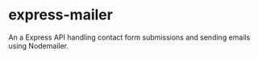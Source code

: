 # express-mailer
An a Express API handling contact form submissions and sending emails using Nodemailer.
